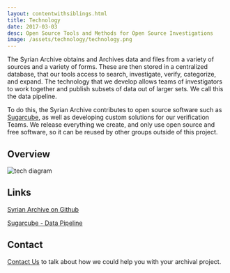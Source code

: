 ```yaml
---
layout: contentwithsiblings.html
title: Technology
date: 2017-03-03
desc: Open Source Tools and Methods for Open Source Investigations
image: /assets/technology/technology.png
---
```


The Syrian Archive obtains and Archives data and files from a variety of sources and a variety of forms.  These are then stored in a centralized database, that our tools access to search, investigate, verify, categorize, and expand.  The technology that we develop allows teams of investigators to work together and publish subsets of data out of larger sets.  We call this the data pipeline.

To do this, the Syrian Archive contributes to open source software such as [Sugarcube](https://gitlab.com/sugarcube), as well as developing custom solutions for our verification Teams.  We release everything we create, and only use open source and free software, so it can be reused by other groups outside of this project.

## Overview

![tech diagram](/assets/technology/techdiagram.jpg)

## Links

[Syrian Archive on Github](https://github.com/syrianarchive)

[Sugarcube - Data Pipeline](https://gitlab.com/sugarcube)

## Contact

[Contact Us](mailto:niko@syrianarchive.org) to talk about how we could help you with your archival project.
